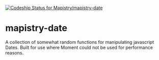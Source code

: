 [ ![Codeship Status for Mapistry/mapistry-date](https://app.codeship.com/projects/9e6e67a0-37a2-0135-5d54-020282a6fb05/status?branch=master)](https://app.codeship.com/projects/227544)

# mapistry-date
A collection of somewhat random functions for manipulating javascript Dates. Built for use where Moment could not be used for performance reasons.
